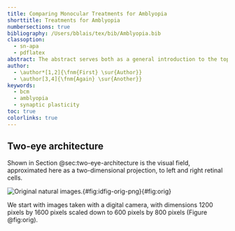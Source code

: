 ```yaml
---
title: Comparing Monocular Treatments for Amblyopia
shorttitle: Treatments for Amblyopia
numbersections: true
bibliography: /Users/bblais/tex/bib/Amblyopia.bib
classoption:
  - sn-apa
  - pdflatex
abstract: The abstract serves both as a general introduction to the topic and as a brief, non-technical summary of the main results and their implications. Authors are advised to check the author instructions for the journal they are submitting to for word limits and if structural elements like subheadings, citations, or equations are permitted.
author:
  - \author*[1,2]{\fnm{First} \sur{Author}}
  - \author[3,4]{\fnm{Again} \sur{Another}}
keywords:
  - bcm
  - amblyopia
  - synaptic plasticity
toc: true
colorlinks: true
---
```

## Two-eye architecture

Shown in Section @sec:two-eye-architecture is the visual field, approximated here as a two-dimensional projection, to left and right retinal cells. 


![ Original natural images.](/Users/bblais/Documents/Git/Amblyopia-Simulation/Manuscript/resources/fig-orig.png){#fig:idfig-orig-png}{#fig:orig}

 We start with images taken with a digital camera, with dimensions 1200 pixels by 1600 pixels scaled down to 600 pixels by 800 pixels (Figure @fig:orig).  
 